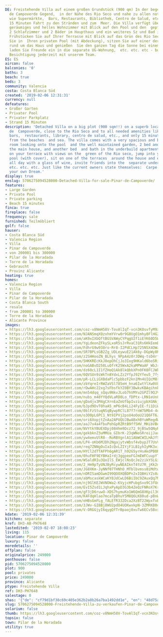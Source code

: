 ```yaml
---
DE: Freistehende Villa auf einem großen Grundstück (900 qm) In der begehrten Pinar
  de Campoverde Gegend,  in der Nähe des Rio Seco und nahe zu allen notwendigen Versorgungseinrichtungen
  wie Supermärkte,  Bars, Restaurants, Bibliothek, Centro de Salud, etc. - und nur
  15 Minuten Fahrt zu den Stränden und zum  Meer. Die Villa verfügt über ein sehr
  geräumiges und helles Wohnzimmer mit Blick auf den Pool und den  gepflegten Garten,
  2 Schlafzimmer und 2 Bäder im Haupthaus und ein weiteres Sz und Bad in der  UG-Wohnung.
  Frühstücken Sie auf Ihrer Terrasse mit Blick auf das Grün des Rio Seco, springen
  Sie in  Ihren privaten Pool (mit Abdeckung), sitzen Sie auf einer der Terrassen
  rund um das Haus und genießen  Sie den ganzen Tag die Sonne bei einem Glas Wein,
  laden Sie Freunde ein in die separate UG-Wohnung,  etc. etc. etc - buchen Sie eine
  Besichtigung jederzeit mit unserem Team.
ES: ES
aircon: false
balconies: '0'
baths: 3
beach: true
beds: 3
community: Valencia
costa: Costa Blanca Süd
created: '2019-02-06 12:31:31'
currency: null
defeatures:
- Großer Garten
- Privater Pool
- Privater Parkplatz
- Strand 15 Minuten
description: 'Detached Villa on a big plot (900 sqm!!) on a superb location in Pinar
  de  Campoverde, close to the Rio Seco and to all needed amenities like supermarkets,
  bars,  restaurants, library, centro de salud, etc., and only 15 minutes driving
  from the beaches  and sea. The villa comes with a very spacious and bright living
  room looking onto the pool  and the well maintained garden, 2 bed and 2 baths in
  the main house, and another bed  and bath in the underbuild apartment. Have breakfast
  on your terrace with views on the  green of the Rio seco, jump into your private
  pool (with cover), sit on one of the terraces  around the house and enjoy the sun
  all day with a glass of wine, invite friends into the  separate underbuild apartment,
  etc. etc. etc. Just like the current owners state themselves:  Carpe Diem, and Live
  your own Dream.'
display: true
enslug: 5706275094528000-Detached-Villa-for-sale-Pinar-de-Campoverde/
features:
- Large Garden
- Private Pool
- Private parking
- Beach 15 minutes
finca: true
fireplace: false
frequency: sale
furnished: Teilmöbliert
golf: false
hauser:
- Costa Blanca Süd
- Valencia Region
- Villa
- Pinar de Campoverde
- von 200001 bis 300000
- Pilar de la Horadada
- Torre de la Horadada
- Gebraucht
- Provinz Alicante
heating: true
homes:
- Valencia Region
- Villa
- Pinar de Campoverde
- Pilar de la Horadada
- Costa Blanca South
- resale
- from 200001 to 300000
- Torre de la Horadada
- Alicante Province
images:
- https://lh3.googleusercontent.com/coz-v8NmH58V-TovAlIqT-vcn3KOsvfyM9x5Ri8MGl2z63Y2yJ7-68U4PBOixD1yoRsKnYBKEo-lLe50Oe8u=w640-rj-e30-l100
- https://lh3.googleusercontent.com/NJANSmqXOzxhmYVrw0r9G8UgO1mhy8FlHG2CAxN5T_DiSDsVSORb788si5yxM6vAgbxdnO2Cwt5xBx3haMI=w640-rj-e30-l100
- https://lh3.googleusercontent.com/aK9xIXbQftBGSVAWyCYPqgU2f1iEYK60D5WN3jKVZckFAn7pXGXZqokvTDRRtfHmZM9iT--9x4SCwvZ_ln4=w640-rj-e30-l100
- https://lh3.googleusercontent.com/YgLdeonZFkySLxoR5sJrRvaC31Rs6HkEemDqtGvaXCT_eJ_9fKNI3wAB6n86A-ZjfUUu2wyN1JQdEw7T6qbGqw=w640-rj-e30-l100
- https://lh3.googleusercontent.com/FdhrG9w938ro-Rr8-I2PdCLHp725NSX4OWa-eDObL3-Q49P5eK6EWYwoEKLj76uoZ6-f1a3lZQHtTIil9VBW=w640-rj-e30-l100
- https://lh3.googleusercontent.com/SR7BPLsGB2Zg_UDLeywuE21Ak6y-DGpWy8ReD6hfHhQZ2RtLv-sRdM8kyGlohDfR7yVfybjM4T7U1jB09LFh=w640-rj-e30-l100
- https://lh3.googleusercontent.com/z2SHHooZN_BLhys_9PpA4z0rJDWq-tsD4rfk7ThFEp5R7fdvuizHqjKZxfh3jUK7SCFJ9pCh1XFnoIf4iA8=w640-rj-e30-l100
- https://lh3.googleusercontent.com/5HKKREcKkJ0epOhCjJo3Iog9HKald6boSRiRjAynyx8D2KGDWK35CaizP72ruGjFiMlj73QsF6OC-oGHGQ=w640-rj-e30-l100
- https://lh3.googleusercontent.com/noGABvD258LuOfrK25WxA2kaMPWaAF_WbJr_gPYTNtKCSXv8vHtACO8cUOrnr9ChFYkVWu7EJbJxJawpKC4=w640-rj-e30-l100
- https://lh3.googleusercontent.com/dz60cL1I1fZHoQ1Ak8lkQbbXPn0FK0FCJWkmUgixEpCwVOIbMs9rdGbd1TxhyQX_jrJVgobYYZcXFc6fZXpm=w640-rj-e30-l100
- https://lh3.googleusercontent.com/6QVSUn9iWkTn8YdxLZz2YfpJ92Yfeu5_7fyU7NYYuX5qt6K-Q2V9qwL2ABc_a4qTL3Ie3rM7dCWHrXe67mw=w640-rj-e30-l100
- https://lh3.googleusercontent.com/pR-LCLiGXBdaPlc5pbbzF2kn1Mn4UIQcM8rP335UanQ5RXMJsNj22ySxIzY3TmCBJi8PmppZ2J92E55M9d2GhQ=w640-rj-e30-l100
- https://lh3.googleusercontent.com/zbYqreIrRWZaVSl785eH_hna6IwtYlXw0V8apNIMMuEt8DFOzQE7wucUao0T5WIsSqc6rUiVp5tLKMfHCIYM4w=w640-rj-e30-l100
- https://lh3.googleusercontent.com/rDwAHc22xg7sFbsfkYZ0BY3BwkvKBAqihnbz2zUJFdAsGXkn2D-4NyaXNzZFA2t3T79lLu8h03hkPxPaZdI=w640-rj-e30-l100
- https://lh3.googleusercontent.com/mn54dqq_sQqu9NkvJLob7hVMYu2GPZl9QJVzCKCHyg4SQ_eR9TtP_ls6qyWh39dWApVPI5-umaqFQ4qa0DSfbQ=w640-rj-e30-l100
- https://lh3.googleusercontent.com/nubs_m48YYQdVLaRD8Lo_fDPtx-LRN1eUn8LwrAel_QX7sbHEiA6cI170WkfD_v9URT3S89i27t2SaDC_ICQ=w640-rj-e30-l100
- https://lh3.googleusercontent.com/gDa4jx3M4gCXrnEaZeUfbpIvziujpbXGNkjNAjlZ1KX0w6hhz4jR2wkE4BeUHTMeqnplKHRrGevpKbqH1qqANw=w640-rj-e30-l100
- https://lh3.googleusercontent.com/bJpd9DvTOhaA5_mP6cB4Li24FyIE-fi1DiWiGbbssz3NnGaCqLAhqP1dHD-9-EPYUZICtWRg5hD3g-qsKZPW=w640-rj-e30-l100
- https://lh3.googleusercontent.com/0blFzStuqNSqBywpRClL87f7rnW7bMb4-4uY_F3cMez4hbUJWbyDYBooy4Ok0z4_hTlLW-W03NndVF5W-3GM=w640-rj-e30-l100
- https://lh3.googleusercontent.com/o3O0pL6PC1_Nt9IPVj2psU4oOoU21Q6FT6JSd3dnXF-ANAE5BgStUz8kZgeBPmSr98RVSv5EgDzI3Fd1y8D1=w640-rj-e30-l100
- https://lh3.googleusercontent.com/ori6XopjtZnAa2APUQUJBwABxhBYuWRegdWbrUUAVqVSltljNJ30iRd14qw5zqx-Zc6gaU3ScXO3h1-gIc96Zg=w640-rj-e30-l100
- https://lh3.googleusercontent.com/aaJ7x4a4fbuPohGpRZRtB9ff5HV_MHibVBqqTE5658YtzqPgP_lC1hXlA7Br3PaUDjOIT887haCNY-G6zq39Cg=w640-rj-e30-l100
- https://lh3.googleusercontent.com/NVYtkYBUEXDpj084hm9Dcz72_9jBSw5QNyRMJ_bU2-RmJZ6WLx1vUuxq154s7f8l1NGv_0_OP_bYmvwpkW5t=w640-rj-e30-l100
- https://lh3.googleusercontent.com/gekbknZ3uMMUa_GIbrK-23qWNoSRroijJau-9cc3jZpcKYT5BbwIPd8FO_j7G22chMo0QZAs9Y6omL6nTeNu=w640-rj-e30-l100
- https://lh3.googleusercontent.com/yw4emvUlR8--RoRBVgnlA11AbWCWILHAJfS7LPBSMD-OpahX76fxtG_lkE6b5_IaauRCqm0_nAG1JBv2X4I=w640-rj-e30-l100
- https://lh3.googleusercontent.com/LP4-oKb6MJDh2NgajytvWbsf4vbypJT7UsVggAwwd4j7y_7ZkVc15CEMjvQXrbRPrM02fEXLJBGXvmkjAiKC=w640-rj-e30-l100
- https://lh3.googleusercontent.com/req7ZNNgOuIaIcQvLZIYjF1LB1yhIyMK3viuGAenHi_z8xsLw60ARrb4XP2IzbAAQ9V-G6DD_IFSyzovfXUWoA=w640-rj-e30-l100
- https://lh3.googleusercontent.com/HYCl2dTTAFPh6gAR1T_h92G5yrHsAkdPBORMdh1OwURmP_xepnpqrdQ8xGeVhbFJjR7HP0nqPtuVtNf8SQw=w640-rj-e30-l100
- https://lh3.googleusercontent.com/0huFHF9EYBHaIrdj3ggpeoFGJmEWFCuupYTrwuSAcjZGkJjxNS9bL0wSxUkFb2kkzf5q84U7ukjMzmFkD4dG=w640-rj-e30-l100
- https://lh3.googleusercontent.com/WSaldRIu3QoIlS_EWjclNsQcJe2zikYSLGi1K2pmPq0qaTEApq-Kr8MfkyJhBLvMoPzuoI_jWPlNj1a0Ccwl=w640-rj-e30-l100
- https://lh3.googleusercontent.com/2_Hm9pTyUNJByRcywNEAIknT4tU7R_jKk2m0SA9iPsc5Za6jq8BHwJTQzQ6sWchACzkv2FbeC8AIhNkb9KVq=w640-rj-e30-l100
- https://lh3.googleusercontent.com/JG8XKm-JyNNf07THNhO_MTblbvmss0iMdtwtIlZw2c-uxKf4uejqfm0LOVKQ8zGYm0ZFxUwYJBM2JjnVf3K6=w640-rj-e30-l100
- https://lh3.googleusercontent.com/nDRISamDGwmI99QOOXQBDPn2xIQBHiYZs0abfvAl0kNeyd9lFLFdd9G_DbD6TNRa3HUwmizEu54VyHTq1MCWMA=w640-rj-e30-l100
- https://lh3.googleusercontent.com/abMscaskWCaKY8JdCwLD6BiIbC9ZAuxQq7M4vWyoHREHfquEYLi1PdM_OmfKYSU6O2gxxjeQNnE-0cT9FBh0=w640-rj-e30-l100
- https://lh3.googleusercontent.com/nj9GlKEJWVNOWa2-KVyjcHPubgSvo9C3fUduMjzELou4zvF9maX7l9ClbiK3vPrv1u_4v4sfBhMijB9pojn-4g=w640-rj-e30-l100
- https://lh3.googleusercontent.com/EvI5Zsd1LJqhxPyApD3G3b4ZeQzFNRoX7Krgg2iupN2CrP1w2J5CUGJT3KJfYtKw-aTtyw06Yd7W4bCYzX4G=w640-rj-e30-l100
- https://lh3.googleusercontent.com/gF3jD6ruwO-XDS7hymuKo1W6QmG8XKpil3C7X0dDyDREMgDB92uBy0_vTo4nMGLyiSy18gtfRqxaL1EDNtCo=w640-rj-e30-l100
- https://lh3.googleusercontent.com/K4FdqHlao7mcaTpBhuY5M8Q6LK80ud-pBnWjU4M1qncQaXL0pK5XrUkysaIoKfv6npc7HsiOxL3fF734FUCL=w640-rj-e30-l100
- https://lh3.googleusercontent.com/eHBsGmFLg_fALEfR332Dca2XzBT22WpxfvB95vWtwcXV0oehePmsT4sJ4w0DhBppux1mVwvJG84Zh1Y6gApA=w640-rj-e30-l100
- https://lh3.googleusercontent.com/3JWv-GIBBj8WU2pdO4UOKwxkpN-3ZMRKB0qcxpkHd5JiahW3N2zH6ogoyUZxnUwaqi5lKjsMi9IiCNIRdpE=w640-rj-e30-l100
- https://lh3.googleusercontent.com/V-ORGGjyI6qygQfTrBpaoj0xuTw6ECv5BvxpvTetYa7xXYwd_phYHVrEi65qKw0Zl1-55MnGzi_bOkAzUN0=w640-rj-e30-l100
kdate: '2019-02-06 12:31:39'
kitchen: separate
kref: DH3-AB-PH7648
lastedited: '2019-02-07 18:08:23'
living: 115
location: Pinar de Campoverde
luxury: false
moredetails: ''
offplan: false
originalprice: 249000
penthouse: false
pid: 5706275094528000
plot: 900
pool: privates
price: 249000
province: Alicante
ptype: Freistehende Villa
ref: DH3-PH7648
salestage: 0
shas: '{"de": "cf79d1bf38c69c405e362b2a8b26a7ba1492dd1e", "en": "48d75a44ceff838d4cdcf3aaee814459cb9ca01e"}'
slug: 5706275094528000-Freistehende-Villa-zu-verkaufen-Pinar-de-Campoverde/
solarium: false
thumb: https://lh3.googleusercontent.com/coz-v8NmH58V-TovAlIqT-vcn3KOsvfyM9x5Ri8MGl2z63Y2yJ7-68U4PBOixD1yoRsKnYBKEo-lLe50Oe8u=w400-h240-n-rj-e30-l100
topsix: false
town: Pilar de la Horadada
utility: true
---
```

